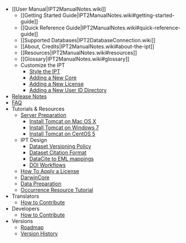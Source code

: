   * [[User Manual|IPT2ManualNotes.wiki]]
    * [[Getting Started Guide|IPT2ManualNotes.wiki#getting-started-guide]]
    * [[Quick Reference Guide|IPT2ManualNotes.wiki#quick-reference-guide]]
    * [[Supported Databases|IPT2DatabaseConnection.wiki]]
    * [[About, Credits|IPT2ManualNotes.wiki#about-the-ipt]]
    * [[Resources|IPT2ManualNotes.wiki#resources]]
    * [[Glossary|IPT2ManualNotes.wiki#glossary]]
    * Customize the IPT
      * [Style the IPT](IPT2Customization.md)
      * [Adding a New Core](IPT2Core.md)
      * [Adding a New License](IPT2License.md)
      * [Adding a New User ID Directory](IPT2UserId.md)
  * [Release Notes](IPTReleaseNotes22.md)
  * [FAQ](FAQ.md)
  * Tutorials & Resources
    * [Server Preparation](IPTServerPreparation.md)
      * [Install Tomcat on Mac OS X](TomcatInstallationMacOSX.md)
      * [Install Tomcat on Windows 7](TomcatInstallationWindows7.md)
      * [Install Tomcat on CentOS 5](TomcatInstallationCentOS.md)
    * IPT Design
      * [Dataset Versioning Policy](IPT2Versioning.md)
      * [Dataset Citation Format](IPT2Citation.md)
      * [DataCite to EML mappings](IPT2DataCiteMappings.md)
      * [DOI Workflows](IPT2DOIWorkflow.md)
    * [How To Apply a License](IPT2ApplyingLicense.md)
    * [DarwinCore](DarwinCore.md)
    * [Data Preparation](DataPreparation.md)
    * [Occurrence Resource Tutorial](TutorialOccurrenceResource.md)
  * Translators
    * [How to Contribute](HowToTranslate.md)
  * Developers
    * [How to Contribute](HowToContribute.md)
  * Versions
    * [Roadmap](Roadmap.md)
    * [Version History](VersionHistory.md)